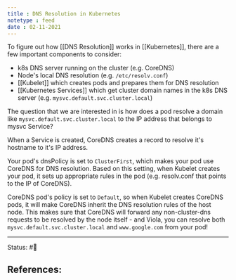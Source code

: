 ```yaml
---
title : DNS Resolution in Kubernetes
notetype : feed
date : 02-11-2021
---
```


To figure out how [[DNS Resolution]] works in [[Kubernetes]], there are a few important components to consider:
- k8s DNS server running on the cluster (e.g. CoreDNS)
- Node's local DNS resolution (e.g. `/etc/resolv.conf`)
- [[Kubelet]] which creates pods and prepares them for DNS resolution
- [[Kubernetes Services]] which get cluster domain names in the k8s DNS server (e.g. `mysvc.default.svc.cluster.local`)

The question that we are interested in is how does a pod resolve a domain like `mysvc.default.svc.cluster.local` to the IP address that belongs to mysvc Service?

When a Service is created, CoreDNS creates a record to resolve it's hostname to it's IP address.

Your pod's dnsPolicy is set to `ClusterFirst`, which makes your pod use CoreDNS for DNS resolution. Based on this setting, when Kubelet creates your pod, it sets up appropriate rules in the pod (e.g. resolv.conf that points to the IP of CoreDNS). 

CoreDNS pod's policy is set to `Default`, so when Kubelet creates CoreDNS pods, it will make CoreDNS inherit the DNS resolution rules of the host node. This makes sure that CoreDNS will forward any non-cluster-dns requests to be resolved by the node itself - and Viola, you can resolve both `mysvc.default.svc.cluster.local` and `www.google.com` from your pod!

-----

Status: #🌱 

References:
- 
